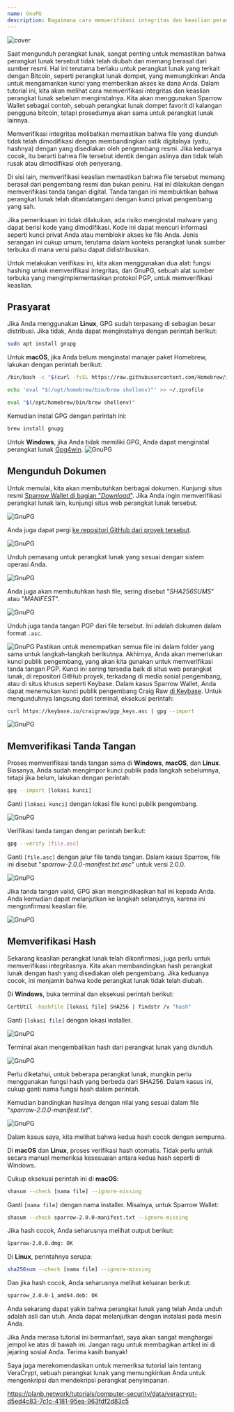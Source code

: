 ```yaml
---
name: GnuPG
description: Bagaimana cara memverifikasi integritas dan keaslian perangkat lunak?
---
```

![cover](assets/cover.webp)

Saat mengunduh perangkat lunak, sangat penting untuk memastikan bahwa perangkat lunak tersebut tidak telah diubah dan memang berasal dari sumber resmi. Hal ini terutama berlaku untuk perangkat lunak yang terkait dengan Bitcoin, seperti perangkat lunak dompet, yang memungkinkan Anda untuk mengamankan kunci yang memberikan akses ke dana Anda. Dalam tutorial ini, kita akan melihat cara memverifikasi integritas dan keaslian perangkat lunak sebelum menginstalnya. Kita akan menggunakan Sparrow Wallet sebagai contoh, sebuah perangkat lunak dompet favorit di kalangan pengguna bitcoin, tetapi prosedurnya akan sama untuk perangkat lunak lainnya.

Memverifikasi integritas melibatkan memastikan bahwa file yang diunduh tidak telah dimodifikasi dengan membandingkan sidik digitalnya (yaitu, hashnya) dengan yang disediakan oleh pengembang resmi. Jika keduanya cocok, itu berarti bahwa file tersebut identik dengan aslinya dan tidak telah rusak atau dimodifikasi oleh penyerang.

Di sisi lain, memverifikasi keaslian memastikan bahwa file tersebut memang berasal dari pengembang resmi dan bukan peniru. Hal ini dilakukan dengan memverifikasi tanda tangan digital. Tanda tangan ini membuktikan bahwa perangkat lunak telah ditandatangani dengan kunci privat pengembang yang sah.

Jika pemeriksaan ini tidak dilakukan, ada risiko menginstal malware yang dapat berisi kode yang dimodifikasi. Kode ini dapat mencuri informasi seperti kunci privat Anda atau memblokir akses ke file Anda. Jenis serangan ini cukup umum, terutama dalam konteks perangkat lunak sumber terbuka di mana versi palsu dapat didistribusikan.

Untuk melakukan verifikasi ini, kita akan menggunakan dua alat: fungsi hashing untuk memverifikasi integritas, dan GnuPG, sebuah alat sumber terbuka yang mengimplementasikan protokol PGP, untuk memverifikasi keaslian.

## Prasyarat

Jika Anda menggunakan **Linux**, GPG sudah terpasang di sebagian besar distribusi. Jika tidak, Anda dapat menginstalnya dengan perintah berikut:

```bash
sudo apt install gnupg
```

Untuk **macOS**, jika Anda belum menginstal manajer paket Homebrew, lakukan dengan perintah berikut:

```bash
/bin/bash -c "$(curl -fsSL https://raw.githubusercontent.com/Homebrew/install/HEAD/install.sh)"
```

```bash
echo 'eval "$(/opt/homebrew/bin/brew shellenv)"' >> ~/.zprofile
```

```bash
eval "$(/opt/homebrew/bin/brew shellenv)"
```

Kemudian instal GPG dengan perintah ini:

```bash
brew install gnupg
```
Untuk **Windows**, jika Anda tidak memiliki GPG, Anda dapat menginstal perangkat lunak [Gpg4win](https://www.gpg4win.org/).
![GnuPG](assets/notext/01.webp)

## Mengunduh Dokumen

Untuk memulai, kita akan membutuhkan berbagai dokumen. Kunjungi situs resmi [Sparrow Wallet di bagian "*Download*"](https://sparrowwallet.com/download/). Jika Anda ingin memverifikasi perangkat lunak lain, kunjungi situs web perangkat lunak tersebut.

![GnuPG](assets/notext/02.webp)

Anda juga dapat pergi [ke repositori GitHub dari proyek tersebut](https://github.com/sparrowwallet/sparrow/releases).

![GnuPG](assets/notext/03.webp)

Unduh pemasang untuk perangkat lunak yang sesuai dengan sistem operasi Anda.

![GnuPG](assets/notext/04.webp)

Anda juga akan membutuhkan hash file, sering disebut "*SHA256SUMS*" atau "*MANIFEST*".

![GnuPG](assets/notext/05.webp)

Unduh juga tanda tangan PGP dari file tersebut. Ini adalah dokumen dalam format `.asc`.

![GnuPG](assets/notext/06.webp)
Pastikan untuk menempatkan semua file ini dalam folder yang sama untuk langkah-langkah berikutnya.
Akhirnya, Anda akan memerlukan kunci publik pengembang, yang akan kita gunakan untuk memverifikasi tanda tangan PGP. Kunci ini sering tersedia baik di situs web perangkat lunak, di repositori GitHub proyek, terkadang di media sosial pengembang, atau di situs khusus seperti Keybase. Dalam kasus Sparrow Wallet, Anda dapat menemukan kunci publik pengembang Craig Raw [di Keybase](https://keybase.io/craigraw). Untuk mengunduhnya langsung dari terminal, eksekusi perintah:

```bash
curl https://keybase.io/craigraw/pgp_keys.asc | gpg --import
```

![GnuPG](assets/notext/07.webp)

## Memverifikasi Tanda Tangan

Proses memverifikasi tanda tangan sama di **Windows**, **macOS**, dan **Linux**. Biasanya, Anda sudah mengimpor kunci publik pada langkah sebelumnya, tetapi jika belum, lakukan dengan perintah:

```bash
gpg --import [lokasi kunci]
```

Ganti `[lokasi kunci]` dengan lokasi file kunci publik pengembang.

![GnuPG](assets/notext/08.webp)

Verifikasi tanda tangan dengan perintah berikut:

```bash
gpg --verify [file.asc]
```

Ganti `[file.asc]` dengan jalur file tanda tangan. Dalam kasus Sparrow, file ini disebut "*sparrow-2.0.0-manifest.txt.asc*" untuk versi 2.0.0.

![GnuPG](assets/notext/09.webp)

Jika tanda tangan valid, GPG akan mengindikasikan hal ini kepada Anda. Anda kemudian dapat melanjutkan ke langkah selanjutnya, karena ini mengonfirmasi keaslian file.

![GnuPG](assets/notext/10.webp)

## Memverifikasi Hash
Sekarang keaslian perangkat lunak telah dikonfirmasi, juga perlu untuk memverifikasi integritasnya. Kita akan membandingkan hash perangkat lunak dengan hash yang disediakan oleh pengembang. Jika keduanya cocok, ini menjamin bahwa kode perangkat lunak tidak telah diubah.

Di **Windows**, buka terminal dan eksekusi perintah berikut:

```bash
CertUtil -hashfile [lokasi file] SHA256 | findstr /v "hash"
```

Ganti `[lokasi file]` dengan lokasi installer.

![GnuPG](assets/notext/11.webp)

Terminal akan mengembalikan hash dari perangkat lunak yang diunduh.

![GnuPG](assets/notext/12.webp)

Perlu diketahui, untuk beberapa perangkat lunak, mungkin perlu menggunakan fungsi hash yang berbeda dari SHA256. Dalam kasus ini, cukup ganti nama fungsi hash dalam perintah.

Kemudian bandingkan hasilnya dengan nilai yang sesuai dalam file "*sparrow-2.0.0-manifest.txt*".

![GnuPG](assets/notext/13.webp)

Dalam kasus saya, kita melihat bahwa kedua hash cocok dengan sempurna.

Di **macOS** dan **Linux**, proses verifikasi hash otomatis. Tidak perlu untuk secara manual memeriksa kesesuaian antara kedua hash seperti di Windows.

Cukup eksekusi perintah ini di **macOS**:

```bash
shasum --check [nama file] --ignore-missing
```

Ganti `[nama file]` dengan nama installer. Misalnya, untuk Sparrow Wallet:

```bash
shasum --check sparrow-2.0.0-manifest.txt --ignore-missing
```

Jika hash cocok, Anda seharusnya melihat output berikut:

```bash
Sparrow-2.0.0.dmg: OK
```
Di **Linux**, perintahnya serupa:
```bash
sha256sum --check [nama file] --ignore-missing
```

Dan jika hash cocok, Anda seharusnya melihat keluaran berikut:

```bash
sparrow_2.0.0-1_amd64.deb: OK
```

Anda sekarang dapat yakin bahwa perangkat lunak yang telah Anda unduh adalah asli dan utuh. Anda dapat melanjutkan dengan instalasi pada mesin Anda.

Jika Anda merasa tutorial ini bermanfaat, saya akan sangat menghargai jempol ke atas di bawah ini. Jangan ragu untuk membagikan artikel ini di jejaring sosial Anda. Terima kasih banyak!

Saya juga merekomendasikan untuk memeriksa tutorial lain tentang VeraCrypt, sebuah perangkat lunak yang memungkinkan Anda untuk mengenkripsi dan mendekripsi perangkat penyimpanan.

https://planb.network/tutorials/computer-security/data/veracrypt-d5ed4c83-7c1c-4181-95ea-963fdf2d83c5
